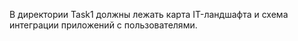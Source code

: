 В директории Task1 должны лежать карта IT-ландшафта и схема интеграции приложений с пользователями.

